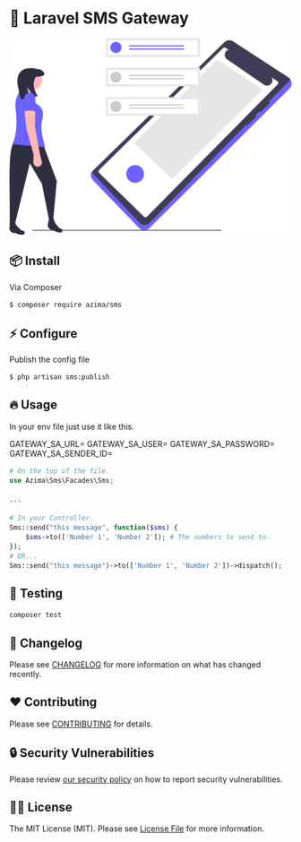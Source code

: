 # :gift: Laravel SMS Gateway

![SMS Cover](resources/sms.svg)


## :package: Install

Via Composer

``` bash
$ composer require azima/sms
```

## :zap: Configure

Publish the config file

```bash
$ php artisan sms:publish
```

## :fire: Usage

In your env file just use it like this. 

GATEWAY_SA_URL=
GATEWAY_SA_USER=
GATEWAY_SA_PASSWORD=
GATEWAY_SA_SENDER_ID=


```php
# On the top of the file.
use Azima\Sms\Facades\Sms;

...

# In your Controller.
Sms::send("this message", function($sms) {
    $sms->to(['Number 1', 'Number 2']); # The numbers to send to.
});
# OR...
Sms::send("this message")->to(['Number 1', 'Number 2'])->dispatch();

```

## :microscope: Testing

``` bash
composer test
```

## :date: Changelog

Please see [CHANGELOG](CHANGELOG.md) for more information on what has changed recently.

## :heart: Contributing

Please see [CONTRIBUTING](.github/CONTRIBUTING.md) for details.

## :lock: Security Vulnerabilities

Please review [our security policy](../../security/policy) on how to report security vulnerabilities.

## :policeman: License

The MIT License (MIT). Please see [License File](LICENSE.md) for more information.
